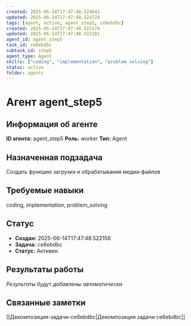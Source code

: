```yaml
---
created: 2025-06-14T17:47:48.524641
updated: 2025-06-14T17:47:48.524729
tags: [agent, active, agent_step5, ce6ebdbc]
created: 2025-06-14T17:47:48.522170
updated: 2025-06-14T17:47:48.522201
agent_id: agent_step5
task_id: ce6ebdbc
subtask_id: step5
agent_type: Agent
skills: ["coding", "implementation", "problem_solving"]
status: active
folder: agents
---
```


# Агент agent_step5

## Информация об агенте

**ID агента:** agent_step5
**Роль:** worker
**Тип:** Agent

## Назначенная подзадача
Создать функцию загрузки и обрабатывания медиа-файлов

## Требуемые навыки
coding, implementation, problem_solving

## Статус
- **Создан:** 2025-06-14T17:47:48.522156
- **Задача:** ce6ebdbc
- **Статус:** Активен

## Результаты работы
*Результаты будут добавлены автоматически*

## Связанные заметки

[[Декомпозиция-задачи-ce6ebdbc|Декомпозиция задачи ce6ebdbc]]